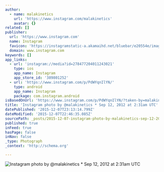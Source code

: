 ```yaml
---
author:
  - name: malakinetics
    url: 'https://www.instagram.com/malakinetics'
    avatar: {}
related: []
publisher:
  url: 'https://www.instagram.com'
  name: Instagram
  favicon: 'https://instagramstatic-a.akamaihd.net/bluebar/e20554e/images/ico/favicon.ico'
  domain: www.instagram.com
keywords: []
app_links:
  - url: 'instagram://media?id=278477204011243021'
    type: ios
    app_name: Instagram
    app_store_id: '389801252'
  - url: 'https://www.instagram.com/p/PdWYqnIlYN/'
    type: android
    app_name: Instagram
    package: com.instagram.android
isBasedOnUrl: 'https://www.instagram.com/p/PdWYqnIlYN/?taken-by=malakinetics'
title: 'Instagram photo by @malakinetics * Sep 12, 2012 at 2:31am UTC'
datePublished: '2015-12-07T23:13:14.799Z'
dateModified: '2015-12-07T22:46:35.085Z'
sourcePath: _posts/2015-12-07-instagram-photo-by-malakinetics-sep-12-2012-at-231am-ut.md
published: true
inFeed: true
hasPage: false
inNav: false
_type: Photograph
_context: 'http://schema.org'

---
```

![Instagram photo by &commat;malakinetics &midast; Sep 12&comma; 2012 at 2&colon;31am UTC](https://scontent.cdninstagram.com/hphotos-xfa1/t51.2885-15/e15/11176304_934528906597308_147600207_n.jpg)